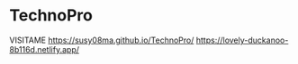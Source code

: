 # TechnoPro
VISITAME 
https://susy08ma.github.io/TechnoPro/
https://lovely-duckanoo-8b116d.netlify.app/
